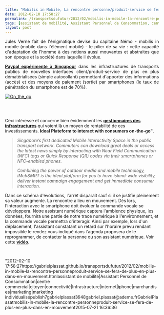 ```yaml
---
title: "Mobilis in Mobile, La rencontre personne/produit-service se fera de plus en plus en mouvement"
date: 2012-02-10 17:58:27
permalink: /transportsdufutur/2012/02/mobilis-in-mobile-la-rencontre-personneproduit-service-se-fera-de-plus-en-plus-dans-en-mouvement.html
tags: [assistant de mobilité, Assistant Personnel de Consommation, centre commercial, citoyen, connectivité, Infrastructure, internet, iphone, marchandises, marketing, marketing individualisé]
layout: post
---
```


<p style="text-align: justify">Jules Verne fait de l'énigmatique devise du capitaine Némo - mobilis in mobile  (mobile dans l'élément mobile) - le pilier de sa vie : cette capacité  d'adaptation de l'homme à des notions aussi mouvantes et abstraites que  son époque et la société dans laquelle il évolue.</p> <p style="text-align: justify"><a href="http://www.auctionbytes.com/cab/cab/abn/y12/m02/i10/s03" target="_blank"><strong>Paypal expérimente à Singapour</strong></a> dans les infrastructures de transports publics de nouvelles interfaces client/produit-service de plus en plus dématérialisées (simple autocollant) permettant d'apporter des informations (accès) et des moyens de paiement (sortie) par smartphones (le taux de pénétration du smartphone est de 70%).</p> <p style="text-align: justify"><a href="https://gabrielplassat.github.io/transportsdufutur/wp-content/uploads/sites/6/old/6a0120a66d2ad4970b01630124e0c0970d-800wi.jpg" rel="lightbox"><img alt="On_the_go" class="asset  asset-image at-xid-6a0120a66d2ad4970b01630124e0c0970d" src="/wp-content/uploads/sites/6/old/6a0120a66d2ad4970b01630124e0c0970d-500wi.jpg" style="margin-left: auto;margin-right: auto" title="On_the_go" /></a></p> <p style="text-align: justify"> </p>   <!--more-->  <br />Ceci intéresse et concerne bien évidemment les <a href="http://www.smrtmedia.com.sg/enews/issue13/index.html" target="_blank"><strong>gestionnaires des infrastructures</strong></a> qui voient là un moyen de rentabilité de ces investissements. <strong>Ideal Plateform to interact with consumers on-the-go"</strong>. <blockquote> <p style=""text-align: justify""><em>Singapore’s first dedicated Mobile Interactivity  Space in the public transport network. Commuters can download great  deals or access the latest news simply by interacting with Near Field  Communication (NFC) tags or Quick Response (QR) codes via their  smartphones or NFC-enabled phones. </em></p> <p style=""text-align: justify""><em>Combining the power of outdoor media and  mobile technology, iMobSMRT is the ideal platform for you to have  island-wide visibility, deliver instant campaign engagement and get  immediate consumer interaction.</em></p> </blockquote> <p style=""text-align: justify"">Dans ce schéma d'évolutions, l'arrêt disparaît sauf si il se justifie pleinement sa valeur augmente. La rencontre a lieu en mouvement. Dès lors, l'interaction avec le smartphone doit évoluer la commande vocale se développera. Notre assistant numérique captera l'ambience physique, les données, fournira une partie de notre trace numérique à l'environnement, et la commande vocale permettra d'interagir. Ainsi par exemple, lors d'un déplacement, l'assistant constatant un retard sur l'horaire prévu rendant impossible le rendez vous indiqué dans l'agenda proposera de le reprogrammer, de contacter la personne ou son assistant numérique. Voir cette <a href=""http://youtu.be/Qy-Tikr8hmo?t=2m31s"" target=""_blank""><strong>vidéo</strong></a>.</p> <p> </p>"2012-02-10 17:58:27https://gabrielplassat.github.io/transportsdufutur/2012/02/mobilis-in-mobile-la-rencontre-personneproduit-service-se-fera-de-plus-en-plus-dans-en-mouvement.htmlassistant de mobilité|Assistant Personnel de Consommation|centre commercial|citoyen|connectivité|Infrastructure|internet|iphone|marchandises|marketing|marketing individualisépublish7gabrielplassat3948gabriel.plassat@ademe.frGabrielPlassatmobilis-in-mobile-la-rencontre-personneproduit-service-se-fera-de-plus-en-plus-dans-en-mouvement2015-07-21 16:36:36
